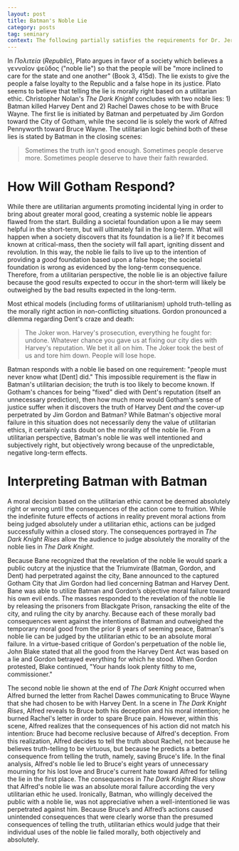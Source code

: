 ```yaml
---
layout: post
title: Batman's Noble Lie
category: posts
tag: seminary
context: The following partially satisfies the requirements for Dr. Jeremy Evans' Introduction to Philosophy class at Southeastern Baptist Theological Seminary.
---
```


In *Πολιτεία* (*Republic*), Plato argues in favor of a society which believes a γενναῖον ψεῦδος ("noble lie") so that the people will be "more inclined to care for the state and one another" (Book 3, 415d).  The lie exists to give the people a false loyalty to the Republic and a false hope in its justice. Plato seems to believe that telling the lie is morally right based on a utilitarian ethic. Christopher Nolan's *The Dark Knight* concludes with two noble lies: 1) Batman killed Harvey Dent and 2) Rachel Dawes chose to be with Bruce Wayne. The first lie is initiated by Batman and perpetuated by Jim Gordon toward the City of Gotham, while the second lie is solely the work of Alfred Pennyworth toward Bruce Wayne. The utilitarian logic behind both of these lies is stated by Batman in the closing scenes:

> Sometimes the truth isn't good enough. Sometimes people deserve more. Sometimes people deserve to have their faith rewarded.

# How Will Gotham Respond?

While there are utilitarian arguments promoting incidental lying in order to bring about greater moral good, creating a systemic noble lie appears flawed from the start. Building a societal foundation upon a lie may seem helpful in the short-term, but will ultimately fail in the long-term. What will happen when a society discovers that its foundation is a lie? If it becomes known at critical-mass, then the society will fall apart, igniting dissent and revolution. In this way, the noble lie fails to live up to the intention of providing a *good* foundation based upon a false hope; the societal foundation is wrong as evidenced by the long-term consequence. Therefore, from a utilitarian perspective, the noble lie is an objective failure because the good results expected to occur in the short-term will likely be outweighed by the bad results expected in the long-term.


Most ethical models (including forms of utilitarianism) uphold truth-telling as the morally right action in non-conflicting situations. Gordon pronounced a dilemma regarding Dent's craze and death:


> The Joker won. Harvey's prosecution, everything he fought for: undone. Whatever chance you gave us at fixing our city dies with Harvey's reputation. We bet it all on him. The Joker took the best of us and tore him down. People will lose hope.

Batman responds with a noble lie based on one requirement: "people must never know what [Dent] did." This impossible requirement is the flaw in Batman's utilitarian decision; the truth is too likely to become known. If Gotham's chances for being "fixed" died with Dent's reputation (itself an unnecessary prediction), then how much more would Gotham's sense of justice suffer when it discovers the truth of Harvey Dent *and* the cover-up perpetrated by Jim Gordon and Batman? While Batman's objective moral failure in this situation does not necessarily deny the value of utilitarian ethics, it certainly casts doubt on the morality of the noble lie. From a utilitarian perspective, Batman's noble lie was well intentioned and subjectively right, but objectively wrong because of the unpredictable, negative long-term effects.


# Interpreting Batman with Batman

A moral decision based on the utilitarian ethic cannot be deemed absolutely right or wrong until the consequences of the action come to fruition. While the indefinite future effects of actions in reality prevent moral actions from being judged absolutely under a utilitarian ethic, actions can be judged successfully within a closed story. The consequences portrayed in *The Dark Knight Rises* allow the audience to judge absolutely the morality of the noble lies in *The Dark Knight*.


Because Bane recognized that the revelation of the noble lie would spark a public outcry at the injustice that the Triumvirate (Batman, Gordon, and Dent) had perpetrated against the city, Bane announced to the captured Gotham City that Jim Gordon had lied concerning Batman and Harvey Dent. Bane was able to utilize Batman and Gordon’s objective moral failure toward his own evil ends. The masses responded to the revelation of the noble lie by releasing the prisoners from Blackgate Prison, ransacking the elite of the city, and ruling the city by anarchy. Because each of these morally bad consequences went against the intentions of Batman and outweighed the temporary moral good from the prior 8 years of seeming peace, Batman's noble lie can be judged by the utilitarian ethic to be an absolute moral failure. In a virtue-based critique of Gordon's perpetuation of the noble lie, John Blake stated that all the good from the Harvey Dent Act was based on a lie and Gordon betrayed everything for which he stood. When Gordon protested, Blake continued, "Your hands look plenty filthy to me, commissioner."


The second noble lie shown at the end of *The Dark Knight* occurred when Alfred burned the letter from Rachel Dawes communicating to Bruce Wayne that she had chosen to be with Harvey Dent. In a scene in *The Dark Knight Rises*, Alfred reveals to Bruce both his deception and his moral intention; he burned Rachel's letter in order to spare Bruce pain. However, within this scene, Alfred realizes that the consequences of his action did not match his intention: Bruce had become reclusive because of Alfred's deception. From this realization, Alfred decides to tell the truth about Rachel, not because he believes truth-telling to be virtuous, but because he predicts a better consequence from telling the truth, namely, saving Bruce's life. In the final analysis, Alfred's noble lie led to Bruce's eight years of unnecessary mourning for his lost love and Bruce's current hate toward Alfred for telling the lie in the first place. The consequences in *The Dark Knight Rises* show that Alfred's noble lie was an absolute moral failure according the very utilitarian ethic he used. Ironically, Batman, who willingly deceived the public with a noble lie, was not appreciative when a well-intentioned lie was perpetrated against him. Because Bruce’s and Alfred’s actions caused unintended consequences that were clearly worse than the presumed consequences of telling the truth, utilitarian ethics would judge that their individual uses of the noble lie failed morally, both objectively and absolutely.
